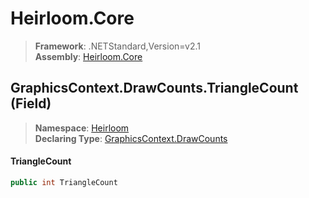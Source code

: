 # Heirloom.Core

> **Framework**: .NETStandard,Version=v2.1  
> **Assembly**: [Heirloom.Core][0]

## GraphicsContext.DrawCounts.TriangleCount (Field)

> **Namespace**: [Heirloom][0]  
> **Declaring Type**: [GraphicsContext.DrawCounts][1]

#### TriangleCount

```cs
public int TriangleCount
```

[0]: ../../../Heirloom.Core.md
[1]: ../GraphicsContext.DrawCounts.md
